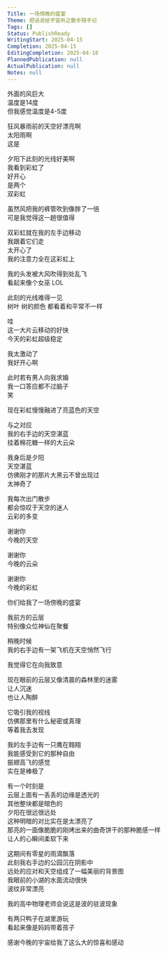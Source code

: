 ```yaml
---    
Title: 一场傍晚的盛宴    
Theme: 把话说给宇宙听之散步随手记    
Tags: []    
Status: PublishReady    
WritingStart: 2025-04-15    
Completion: 2025-04-15    
EditingCompletion: 2025-04-18    
PlannedPublication: null    
ActualPublication: null    
Notes: null    
---    
```

    
外面的风巨大    
温度是14度    
但我感觉温度是4-5度    
    
狂风暴雨前的天空好漂亮啊    
太阳雨啊     
这是    
    
夕阳下此刻的光线好美啊    
我看到彩虹了    
好开心    
是两个    
双彩虹    
    
虽然风把我的裤管吹到像胖了一倍    
可是我觉得这一趟很值得    
    
双彩虹就在我的左手边移动    
我跟着它们走    
太开心了    
我的注意力全在这彩虹上    
    
我的头发被大风吹得到处乱飞    
看起来像个女巫 LOL    
    
此刻的光线难得一见    
树叶 树的颜色 都看着和平常不一样    
    
哇    
这一大片云移动的好快    
今天的彩虹超级稳定    
    
我太激动了    
我好开心啊    
    
此时若有男人向我求婚    
我一口答应都不过脑子    
笑    
    
现在彩虹慢慢融进了亮蓝色的天空    
    
与之对应    
我的右手边的天空湛蓝    
挂着棉花糖一样的大云朵    
    
我身后是夕阳    
天空湛蓝    
仿佛刚才的那片大黑云不曾出现过    
太神奇了    
    
我每次出门散步    
都会惊叹于天空的迷人    
云彩的多变    
    
谢谢你    
今晚的天空    
    
谢谢你    
今晚的云朵    
    
谢谢你    
今晚的彩虹    
    
你们给我了一场傍晚的盛宴    
    
我前方的云层    
特别像众位神仙在聚餐    
    
稍晚时候    
我的右手边有一架飞机在天空悄然飞行    
    
我觉得它在向我致意    
    
现在眼前的云层又像清晨的森林里的迷雾    
让人沉迷    
也让人陶醉    
    
它吸引我的视线    
仿佛那里有什么秘密或真理    
等着我去发现    
    
我的左手边有一只鹰在翱翔    
我能感受到它的那种自由    
振翅高飞的感觉    
实在是棒极了    
    
有一个时刻是    
云层上面有一丢丢的边缘是透光的    
其他整块都是暗色的    
夕阳在很远很远处    
这种明暗的对比实在是太漂亮了    
那亮的一面像脆脆的刚烤出来的曲奇饼干的那种脆感一样    
让人的心瞬间柔软下来    
    
    
这期间有零星的雨滴飘落    
此刻我右手边的公园沉在阴影中    
远处的应对和天空组成了一幅美丽的背景图    
我眼前的小湖的水面流动很快    
波纹非常漂亮    
    
我的高中物理老师会说这是波的驻波现象    
    
有两只鸭子在湖里游玩    
看起来像是妈妈带着孩子    
    
感谢今晚的宇宙给我了这么大的惊喜和感动    
    